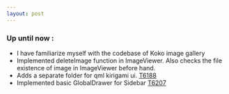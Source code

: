```yaml
---
layout: post
---
```

### Up until now :
* I have familiarize myself with the codebase of Koko image gallery
* Implemented deleteImage function in ImageViewer. Also checks the file existence of image in ImageViewer before hand.
* Adds a separate folder for qml kirigami ui. [T6188](https://phabricator.kde.org/T6188)
* Implemented basic GlobalDrawer for Sidebar [T6207](https://phabricator.kde.org/T6207)
